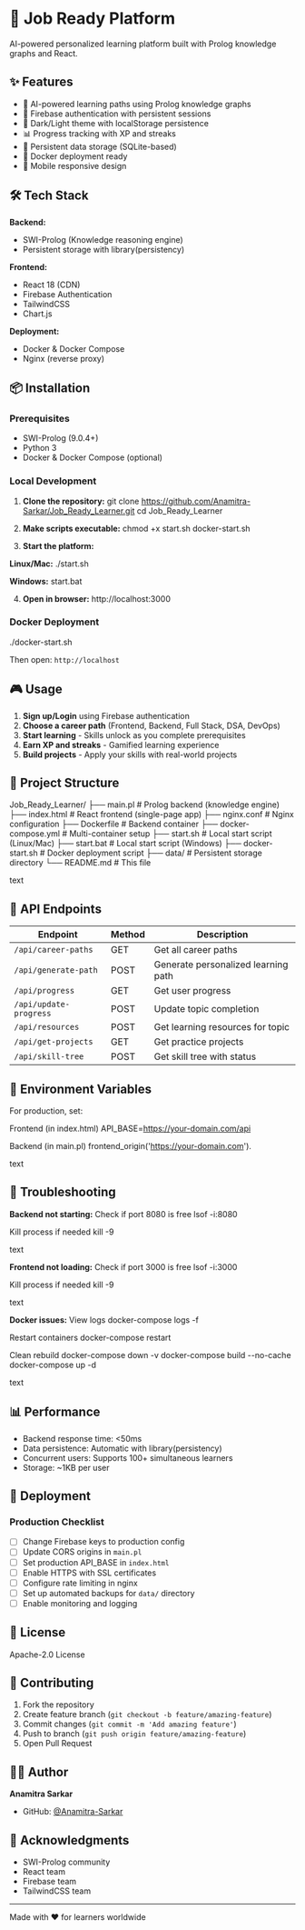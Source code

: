# 🚀 Job Ready Platform

AI-powered personalized learning platform built with Prolog knowledge graphs and React.

## ✨ Features

- 🧠 AI-powered learning paths using Prolog knowledge graphs
- 🔐 Firebase authentication with persistent sessions
- 🎨 Dark/Light theme with localStorage persistence
- 📊 Progress tracking with XP and streaks
- 💾 Persistent data storage (SQLite-based)
- 🐳 Docker deployment ready
- 📱 Mobile responsive design

## 🛠️ Tech Stack

**Backend:**
- SWI-Prolog (Knowledge reasoning engine)
- Persistent storage with library(persistency)

**Frontend:**
- React 18 (CDN)
- Firebase Authentication
- TailwindCSS
- Chart.js

**Deployment:**
- Docker & Docker Compose
- Nginx (reverse proxy)

## 📦 Installation

### Prerequisites

- SWI-Prolog (9.0.4+)
- Python 3
- Docker & Docker Compose (optional)

### Local Development

1. **Clone the repository:**
git clone https://github.com/Anamitra-Sarkar/Job_Ready_Learner.git
cd Job_Ready_Learner

2. **Make scripts executable:**
chmod +x start.sh docker-start.sh


3. **Start the platform:**

**Linux/Mac:**
./start.sh


**Windows:**
start.bat


4. **Open in browser:**
http://localhost:3000


### Docker Deployment

./docker-start.sh


Then open: `http://localhost`

## 🎮 Usage

1. **Sign up/Login** using Firebase authentication
2. **Choose a career path** (Frontend, Backend, Full Stack, DSA, DevOps)
3. **Start learning** - Skills unlock as you complete prerequisites
4. **Earn XP and streaks** - Gamified learning experience
5. **Build projects** - Apply your skills with real-world projects

## 📁 Project Structure

Job_Ready_Learner/
├── main.pl # Prolog backend (knowledge engine)
├── index.html # React frontend (single-page app)
├── nginx.conf # Nginx configuration
├── Dockerfile # Backend container
├── docker-compose.yml # Multi-container setup
├── start.sh # Local start script (Linux/Mac)
├── start.bat # Local start script (Windows)
├── docker-start.sh # Docker deployment script
├── data/ # Persistent storage directory
└── README.md # This file

text

## 🔧 API Endpoints

| Endpoint | Method | Description |
|----------|--------|-------------|
| `/api/career-paths` | GET | Get all career paths |
| `/api/generate-path` | POST | Generate personalized learning path |
| `/api/progress` | GET | Get user progress |
| `/api/update-progress` | POST | Update topic completion |
| `/api/resources` | POST | Get learning resources for topic |
| `/api/get-projects` | GET | Get practice projects |
| `/api/skill-tree` | POST | Get skill tree with status |

## 🔐 Environment Variables

For production, set:

Frontend (in index.html)
API_BASE=https://your-domain.com/api

Backend (in main.pl)
frontend_origin('https://your-domain.com').

text

## 🐛 Troubleshooting

**Backend not starting:**
Check if port 8080 is free
lsof -i:8080

Kill process if needed
kill -9 <PID>

text

**Frontend not loading:**
Check if port 3000 is free
lsof -i:3000

Kill process if needed
kill -9 <PID>

text

**Docker issues:**
View logs
docker-compose logs -f

Restart containers
docker-compose restart

Clean rebuild
docker-compose down -v
docker-compose build --no-cache
docker-compose up -d

text

## 📊 Performance

- Backend response time: <50ms
- Data persistence: Automatic with library(persistency)
- Concurrent users: Supports 100+ simultaneous learners
- Storage: ~1KB per user

## 🚀 Deployment

### Production Checklist

- [ ] Change Firebase keys to production config
- [ ] Update CORS origins in `main.pl`
- [ ] Set production API_BASE in `index.html`
- [ ] Enable HTTPS with SSL certificates
- [ ] Configure rate limiting in nginx
- [ ] Set up automated backups for `data/` directory
- [ ] Enable monitoring and logging

## 📄 License

Apache-2.0 License

## 🤝 Contributing

1. Fork the repository
2. Create feature branch (`git checkout -b feature/amazing-feature`)
3. Commit changes (`git commit -m 'Add amazing feature'`)
4. Push to branch (`git push origin feature/amazing-feature`)
5. Open Pull Request

## 👨‍💻 Author

**Anamitra Sarkar**
- GitHub: [@Anamitra-Sarkar](https://github.com/Anamitra-Sarkar)

## 🙏 Acknowledgments

- SWI-Prolog community
- React team
- Firebase team
- TailwindCSS team

---

Made with ❤️ for learners worldwide

